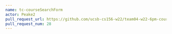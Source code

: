 ```yaml
---
name: tc-courseSearchForm
actor: Peake2
pull_request_url: https://github.com/ucsb-cs156-w22/team04-w22-6pm-courses/pull/28
pull_request_num: 28
---
```

